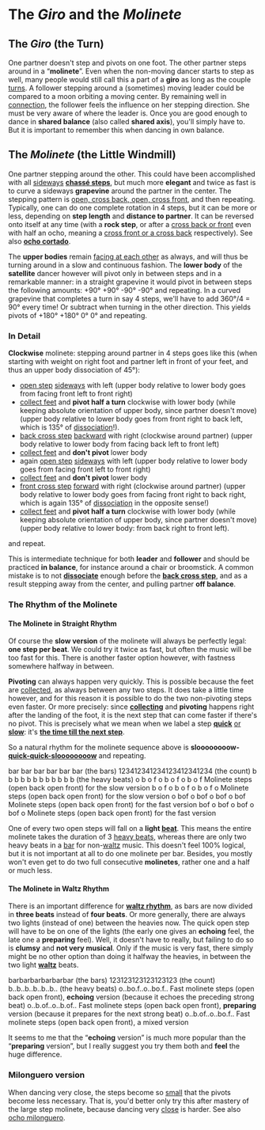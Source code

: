 # The _Giro_ and the _Molinete_

## The _Giro_ (the Turn)

One partner doesn't step and pivots on one foot. The other partner steps around in a “**molinete**”. Even when the non-moving dancer starts to step as well, many people would still call this a part of a **giro** as long as the couple [turns](navigation-in-couple.html). A follower stepping around a (sometimes) moving leader could be compared to a moon orbiting a moving center. By remaining well in [connection](../walking/embrace-dissociation.html), the follower feels the influence on her stepping direction. She must be very aware of where the leader is. Once you are good enough to dance in **shared balance** (also called **shared axis**), you'll simply have to. But it is important to remember this when dancing in own balance.

## The _Molinete_ (the Little Windmill)

One partner stepping around the other. This could have been accomplished with all [sideways](steps-individually.html) **[chassé steps](../walking/collecting.html#chasse)**, but much more **elegant** and twice as fast is to curve a sideways **grapevine** around the partner in the center. The stepping pattern is [open, cross back, open, cross front](steps-in-couple.html), and then repeating. Typically, one can do one complete rotation in 4 steps, but it can be more or less, depending on **step length** and **distance to partner**. It can be reversed onto itself at any time (with a **rock step**, or after a [cross back or front](steps-in-couple.html) even with half an ocho, meaning a [cross front or a cross back](steps-in-couple.html) respectively). See also [**ocho cortado**](../glossary.html).

The **upper bodies** remain [facing at each other](../walking/embrace-dissociation.html) as always, and will thus be turning around in a slow and continuous fashion. The **lower body** of the **satellite** dancer however will pivot only in between steps and in a remarkable manner: in a straight grapevine it would pivot in between steps the following amounts: +90° +90° -90° -90° and repeating. In a curved grapevine that completes a turn in say 4 steps, we'll have to add 360°/4 = 90° every time! Or subtract when turning in the other direction. This yields pivots of +180° +180° 0° 0° and repeating.

### In Detail

**Clockwise** molinete: stepping around partner in 4 steps goes like this (when starting with weight on right foot and partner left in front of your feet, and thus an upper body dissociation of 45°):

-   [open step](steps-in-couple.html) [sideways](steps-individually.html) with left (upper body relative to lower body goes from facing front left to front right)
-   [collect feet](../walking/collecting.html) and **pivot half a turn** clockwise with lower body (while keeping absolute orientation of upper body, since partner doesn't move) (upper body relative to lower body goes from front right to back left, which is 135° of [dissociation](../walking/embrace-dissociation.html)!).
-   [back cross step](steps-in-couple.html) [backward](steps-individually.html) with right (clockwise around partner) (upper body relative to lower body from facing back left to front left)
-   [collect feet](../walking/collecting.html) and **don't pivot** lower body
-   again [open step](steps-in-couple.html) [sideways](steps-individually.html) with left (upper body relative to lower body goes from facing front left to front right)
-   [collect feet](../walking/collecting.html) and **don't pivot** lower body
-   [front cross step](steps-in-couple.html) [forward](steps-individually.html) with right (clockwise around partner) (upper body relative to lower body goes from facing front right to back right, which is again 135° of [dissociation](../walking/embrace-dissociation.html) in the opposite sense!)
-   [collect feet](../walking/collecting.html) and **pivot half a turn** clockwise with lower body (while keeping absolute orientation of upper body, since partner doesn't move)(upper body relative to lower body: from back right to front left).

and repeat.

This is intermediate technique for both **leader** and **follower** and should be practiced **in balance**, for instance around a chair or broomstick. A common mistake is to not [**dissociate**](../walking/embrace-dissociation.html) enough before the [**back cross step**](steps-in-couple.html), and as a result stepping away from the center, and pulling partner **off balance**.

### The Rhythm of the Molinete

#### The Molinete in Straight Rhythm

Of course the **slow version** of the molinete will always be perfectly legal: **one step per beat**. We could try it twice as fast, but often the music will be too fast for this. There is another faster option however, with fastness somewhere halfway in between.

**Pivoting** can always happen very quickly. This is possible because the feet are [collected](../walking/collecting.html), as always between any two steps. It does take a little time however, and for this reason it is possible to do the two non-pivoting steps even faster. Or more precisely: since **[collecting](../walking/collecting.html)** and **pivoting** happens right after the landing of the foot, it is the next step that can come faster if there's no pivot. This is precisely what we mean when we label a step **[quick](../rhythm/rhythm-language-quick-slow.html)** [or **slow**](../rhythm/rhythm-language-quick-slow.html): it's **[the time till the next step](../rhythm/rhythm-language-quick-slow.html)**.

So a natural rhythm for the molinete sequence above is **sloooooooow-[quick-quick-sloooooooow](../rhythm/rhythm-language-quick-slow.html)** and repeating.

bar bar bar bar bar bar (the bars)
123412341234123412341234 (the count)
b b b b b b b b b b b b (the heavy beats)
o b o f o b o f o b o f Molinete steps (open back open front) for the slow version
b o f o b o f o b o f o Molinete steps (open back open front) for the slow version
o bof o bof o bof o bof Molinete steps (open back open front) for the fast version
bof o bof o bof o bof o Molinete steps (open back open front) for the fast version

One of every two open steps will fall on a **light [beat](../rhythm/rhythm-basics.html)**. This means the entire molinete takes the duration of 3 [heavy beats](../rhythm/rhythm-basics.html), whereas there are only two heavy beats in a [bar](../rhythm/rhythm-basics.html) for non-[waltz](../rhythm/waltz-rhythm.html) music. This doesn't feel 100% logical, but it is not important at all to do one molinete per bar. Besides, you mostly won't even get to do two full consecutive **molinetes**, rather one and a half or much less.

#### The Molinete in Waltz Rhythm

There is an important difference for [**waltz rhythm**](../rhythm/waltz-rhythm.html), as bars are now divided in **three beats** instead of **four beats**. Or more generally, there are always two lights (instead of one) between the heavies now. The quick open step will have to be on one of the lights (the early one gives an **echoing** feel, the late one a **preparing** feel). Well, it doesn't have to really, but failing to do so is **clumsy** and **not very musical**. Only if the music is very fast, there simply might be no other option than doing it halfway the heavies, in between the two light [**waltz**](../rhythm/waltz-rhythm.html) beats.

barbarbarbarbarbar (the bars)
123123123123123123 (the count)
b..b..b..b..b..b.. (the heavy beats)
o..bo.f..o..bo.f.. Fast molinete steps (open back open front), **echoing** version (because it echoes the preceding strong beat)
o..b.of..o..b.of.. Fast molinete steps (open back open front), **preparing** version (because it prepares for the next strong beat)
o..b.of..o..bo.f.. Fast molinete steps (open back open front), a mixed version

It seems to me that the “**echoing** version” is much more popular than the “**preparing** version”, but I really suggest you try them both and **feel** the huge difference.

### Milonguero version

When dancing very close, the steps become so [small](../walking/small-steps-cross.html) that the pivots become less necessary. That is, you'd better only try this after mastery of the large step molinete, because dancing very [close](../walking/embrace-dissociation.html) is harder. See also [ocho milonguero](../glossary.html#OchoMilonguero).
